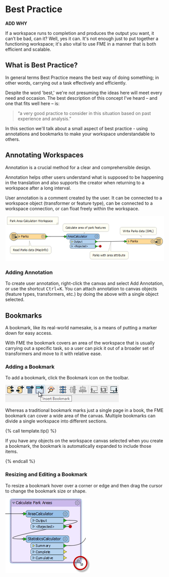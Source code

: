 # Best Practice

**ADD WHY**

If a workspace runs to completion and produces the output you want, it can’t be bad, can it? Well, yes it can. It's not enough just to put together a functioning workspace; it's also vital to use FME in a manner that is both efficient and scalable.

## What is Best Practice?

In general terms Best Practice means the best way of doing something; in other words, carrying out a task effectively and efficiently.

Despite the word 'best,' we're not presuming the ideas here will meet every need and occasion. The best description of this concept I've heard – and one that fits well here – is:

> “a very good practice to consider in this situation based on past experience and analysis.”

In this section we'll talk about a small aspect of best practice - using annotations and bookmarks to make your workspace understandable to others.

## Annotating Workspaces

Annotation is a crucial method for a clear and comprehensible design.

Annotation helps other users understand what is supposed to be happening in the translation and also supports the creator when returning to a workspace after a long interval.

User annotation is a comment created by the user. It can be connected to a workspace object (transformer or feature type), can be connected to a workspace connection, or can float freely within the workspace.

![](./Images/Img5.002.UserAnnotation.png)

### Adding Annotation

To create user annotation, right-click the canvas and select Add Annotation, or use the shortcut <kbd>Ctrl</kbd>+<kbd>K</kbd>. You can attach annotation to canvas objects (feature types, transformers, etc.) by doing the above with a single object selected.

## Bookmarks

A bookmark, like its real-world namesake, is a means of putting a marker down for easy access.

With FME the bookmark covers an area of the workspace that is usually carrying out a specific task, so a user can pick it out of a broader set of transformers and move to it with relative ease.

### Adding a Bookmark

To add a bookmark, click the Bookmark icon on the toolbar.

![](./Images/Img5.006.AddBookmarkToolbar.png)

Whereas a traditional bookmark marks just a single page in a book, the FME bookmark can cover a wide area of the canvas. Multiple bookmarks can divide a single workspace into different sections.

{% call template.tip() %}

If you have any objects on the workspace canvas selected when you create a bookmark, the bookmark is automatically expanded to include those items.

{% endcall %}

### Resizing and Editing a Bookmark

To resize a bookmark hover over a corner or edge and then drag the cursor to change the bookmark size or shape.

![](./Images/Img5.007.BookmarkResizeCursor.png)
